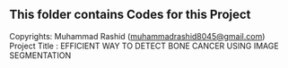 ## This folder contains Codes for this Project

Copyrights: Muhammad Rashid (muhammadrashid8045@gmail.com)
Project Title : EFFICIENT WAY TO DETECT BONE CANCER USING IMAGE SEGMENTATION
